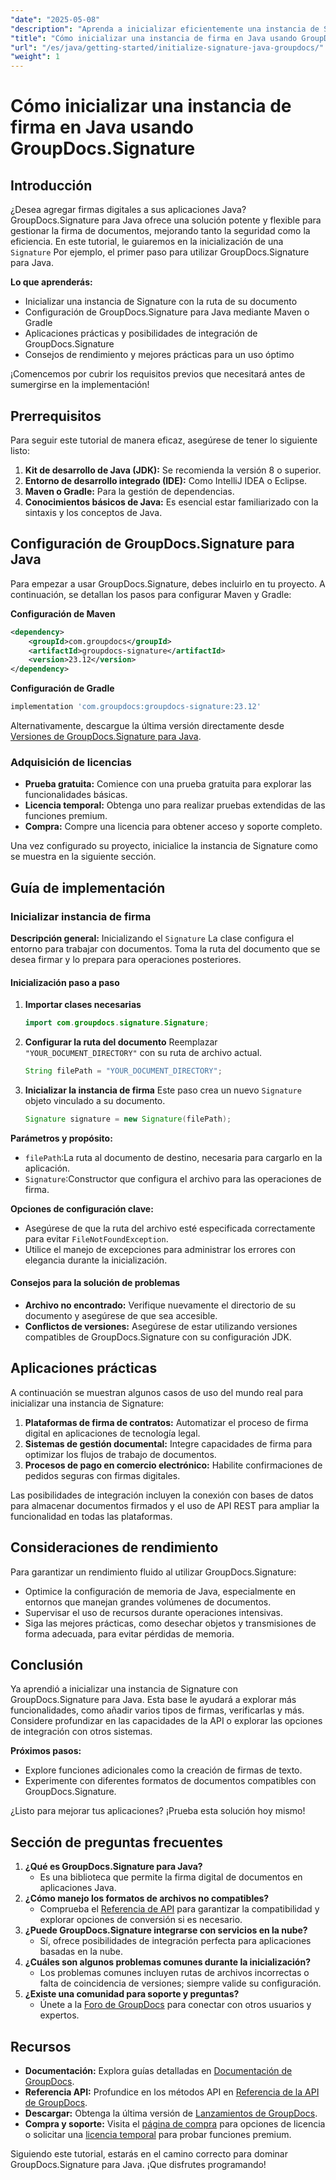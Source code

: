```yaml
---
"date": "2025-05-08"
"description": "Aprenda a inicializar eficientemente una instancia de Signature con GroupDocs.Signature para Java. Siga esta guía completa para optimizar sus aplicaciones de firma de documentos."
"title": "Cómo inicializar una instancia de firma en Java usando GroupDocs.Signature"
"url": "/es/java/getting-started/initialize-signature-java-groupdocs/"
"weight": 1
---
```


# Cómo inicializar una instancia de firma en Java usando GroupDocs.Signature

## Introducción

¿Desea agregar firmas digitales a sus aplicaciones Java? GroupDocs.Signature para Java ofrece una solución potente y flexible para gestionar la firma de documentos, mejorando tanto la seguridad como la eficiencia. En este tutorial, le guiaremos en la inicialización de una `Signature` Por ejemplo, el primer paso para utilizar GroupDocs.Signature para Java.

**Lo que aprenderás:**
- Inicializar una instancia de Signature con la ruta de su documento
- Configuración de GroupDocs.Signature para Java mediante Maven o Gradle
- Aplicaciones prácticas y posibilidades de integración de GroupDocs.Signature
- Consejos de rendimiento y mejores prácticas para un uso óptimo

¡Comencemos por cubrir los requisitos previos que necesitará antes de sumergirse en la implementación!

## Prerrequisitos

Para seguir este tutorial de manera eficaz, asegúrese de tener lo siguiente listo:

1. **Kit de desarrollo de Java (JDK):** Se recomienda la versión 8 o superior.
2. **Entorno de desarrollo integrado (IDE):** Como IntelliJ IDEA o Eclipse.
3. **Maven o Gradle:** Para la gestión de dependencias.
4. **Conocimientos básicos de Java:** Es esencial estar familiarizado con la sintaxis y los conceptos de Java.

## Configuración de GroupDocs.Signature para Java

Para empezar a usar GroupDocs.Signature, debes incluirlo en tu proyecto. A continuación, se detallan los pasos para configurar Maven y Gradle:

**Configuración de Maven**
```xml
<dependency>
    <groupId>com.groupdocs</groupId>
    <artifactId>groupdocs-signature</artifactId>
    <version>23.12</version>
</dependency>
```

**Configuración de Gradle**
```gradle
implementation 'com.groupdocs:groupdocs-signature:23.12'
```

Alternativamente, descargue la última versión directamente desde [Versiones de GroupDocs.Signature para Java](https://releases.groupdocs.com/signature/java/).

### Adquisición de licencias
- **Prueba gratuita:** Comience con una prueba gratuita para explorar las funcionalidades básicas.
- **Licencia temporal:** Obtenga uno para realizar pruebas extendidas de las funciones premium.
- **Compra:** Compre una licencia para obtener acceso y soporte completo.

Una vez configurado su proyecto, inicialice la instancia de Signature como se muestra en la siguiente sección.

## Guía de implementación

### Inicializar instancia de firma

**Descripción general:**
Inicializando el `Signature` La clase configura el entorno para trabajar con documentos. Toma la ruta del documento que se desea firmar y lo prepara para operaciones posteriores.

#### Inicialización paso a paso

1. **Importar clases necesarias**
   ```java
   import com.groupdocs.signature.Signature;
   ```
2. **Configurar la ruta del documento**
   Reemplazar `"YOUR_DOCUMENT_DIRECTORY"` con su ruta de archivo actual.
   ```java
   String filePath = "YOUR_DOCUMENT_DIRECTORY";
   ```
3. **Inicializar la instancia de firma**
   Este paso crea un nuevo `Signature` objeto vinculado a su documento.
   ```java
   Signature signature = new Signature(filePath);
   ```

**Parámetros y propósito:**
- `filePath`:La ruta al documento de destino, necesaria para cargarlo en la aplicación.
- `Signature`:Constructor que configura el archivo para las operaciones de firma.

**Opciones de configuración clave:**
- Asegúrese de que la ruta del archivo esté especificada correctamente para evitar `FileNotFoundException`.
- Utilice el manejo de excepciones para administrar los errores con elegancia durante la inicialización.

#### Consejos para la solución de problemas
- **Archivo no encontrado:** Verifique nuevamente el directorio de su documento y asegúrese de que sea accesible.
- **Conflictos de versiones:** Asegúrese de estar utilizando versiones compatibles de GroupDocs.Signature con su configuración JDK.

## Aplicaciones prácticas

A continuación se muestran algunos casos de uso del mundo real para inicializar una instancia de Signature:
1. **Plataformas de firma de contratos:** Automatizar el proceso de firma digital en aplicaciones de tecnología legal.
2. **Sistemas de gestión documental:** Integre capacidades de firma para optimizar los flujos de trabajo de documentos.
3. **Procesos de pago en comercio electrónico:** Habilite confirmaciones de pedidos seguras con firmas digitales.

Las posibilidades de integración incluyen la conexión con bases de datos para almacenar documentos firmados y el uso de API REST para ampliar la funcionalidad en todas las plataformas.

## Consideraciones de rendimiento

Para garantizar un rendimiento fluido al utilizar GroupDocs.Signature:
- Optimice la configuración de memoria de Java, especialmente en entornos que manejan grandes volúmenes de documentos.
- Supervisar el uso de recursos durante operaciones intensivas.
- Siga las mejores prácticas, como desechar objetos y transmisiones de forma adecuada, para evitar pérdidas de memoria.

## Conclusión

Ya aprendió a inicializar una instancia de Signature con GroupDocs.Signature para Java. Esta base le ayudará a explorar más funcionalidades, como añadir varios tipos de firmas, verificarlas y más. Considere profundizar en las capacidades de la API o explorar las opciones de integración con otros sistemas.

**Próximos pasos:**
- Explore funciones adicionales como la creación de firmas de texto.
- Experimente con diferentes formatos de documentos compatibles con GroupDocs.Signature.

¿Listo para mejorar tus aplicaciones? ¡Prueba esta solución hoy mismo!

## Sección de preguntas frecuentes

1. **¿Qué es GroupDocs.Signature para Java?**
   - Es una biblioteca que permite la firma digital de documentos en aplicaciones Java.
2. **¿Cómo manejo los formatos de archivos no compatibles?**
   - Comprueba el [Referencia de API](https://reference.groupdocs.com/signature/java/) para garantizar la compatibilidad y explorar opciones de conversión si es necesario.
3. **¿Puede GroupDocs.Signature integrarse con servicios en la nube?**
   - Sí, ofrece posibilidades de integración perfecta para aplicaciones basadas en la nube.
4. **¿Cuáles son algunos problemas comunes durante la inicialización?**
   - Los problemas comunes incluyen rutas de archivos incorrectas o falta de coincidencia de versiones; siempre valide su configuración.
5. **¿Existe una comunidad para soporte y preguntas?**
   - Únete a la [Foro de GroupDocs](https://forum.groupdocs.com/c/signature/) para conectar con otros usuarios y expertos.

## Recursos
- **Documentación:** Explora guías detalladas en [Documentación de GroupDocs](https://docs.groupdocs.com/signature/java/).
- **Referencia API:** Profundice en los métodos API en [Referencia de la API de GroupDocs](https://reference.groupdocs.com/signature/java/).
- **Descargar:** Obtenga la última versión de [Lanzamientos de GroupDocs](https://releases.groupdocs.com/signature/java/).
- **Compra y soporte:** Visita el [página de compra](https://purchase.groupdocs.com/buy) para opciones de licencia o solicitar una [licencia temporal](https://purchase.groupdocs.com/temporary-license/) para probar funciones premium.

Siguiendo este tutorial, estarás en el camino correcto para dominar GroupDocs.Signature para Java. ¡Que disfrutes programando!